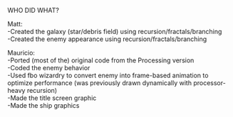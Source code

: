 WHO DID WHAT?

Matt:
<br>-Created the galaxy (star/debris field) using recursion/fractals/branching
<br>-Created the enemy appearance using recursion/fractals/branching

Mauricio:
<br>-Ported (most of the) original code from the Processing version
<br>-Coded the enemy behavior
<br>-Used fbo wizardry to convert enemy into frame-based animation to optimize performance (was previously drawn dynamically with processor-heavy recursion)
<br>-Made the title screen graphic
<br>-Made the ship graphics